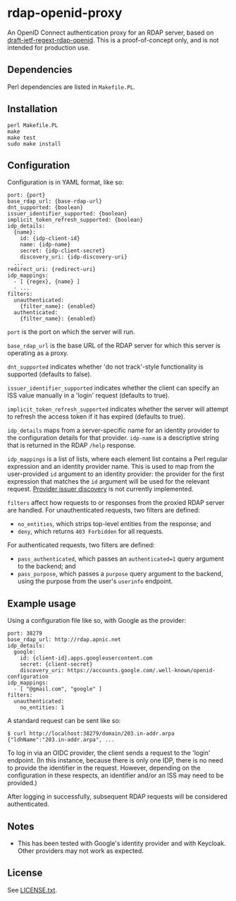 # rdap-openid-proxy

An OpenID Connect authentication proxy for an RDAP server, based on
[draft-ietf-regext-rdap-openid](https://tools.ietf.org/html/draft-ietf-regext-rdap-openid-17).
This is a proof-of-concept only, and is not intended for production
use.

## Dependencies

Perl dependencies are listed in `Makefile.PL`.

## Installation

    perl Makefile.PL
    make
    make test
    sudo make install

## Configuration

Configuration is in YAML format, like so:

    port: {port}
    base_rdap_url: {base-rdap-url}
    dnt_supported: {boolean}
    issuer_identifier_supported: {boolean}
    implicit_token_refresh_supported: {boolean}
    idp_details:
      {name}:
        id: {idp-client-id}
        name: {idp-name}
        secret: {idp-client-secret}
        discovery_uri: {idp-discovery-uri}
      ...
    redirect_uri: {redirect-uri}
    idp_mappings:
      - [ {regex}, {name} ]
      - ...
    filters:
      unauthenticated:
        {filter_name}: {enabled}
      authenticated:
        {filter_name}: {enabled}

`port` is the port on which the server will run.

`base_rdap_url` is the base URL of the RDAP server for which this
server is operating as a proxy.

`dnt_supported` indicates whether 'do not track'-style functionality
is supported (defaults to false).

`issuer_identifier_supported` indicates whether the client can
specify an ISS value manually in a 'login' request (defaults to
true).

`implicit_token_refresh_supported` indicates whether the server will
attempt to refresh the access token if it has expired (defaults to
true).

`idp_details` maps from a server-specific name for an
identity provider to the configuration details for that provider.
`idp-name` is a descriptive string that is returned in the RDAP
`/help` response.

`idp_mappings` is a list of lists, where each element list contains a
Perl regular expression and an identity provider name.  This is used
to map from the user-provided `id` argument to an identity provider:
the provider for the first expression that matches the `id` argument
will be used for the relevant request.  [Provider issuer
discovery](https://openid.net/specs/openid-connect-discovery-1_0.html#IssuerDiscovery)
is not currently implemented.

`filters` affect how requests to or responses from the proxied RDAP
server are handled.  For unauthenticated requests, two filters
are defined:

   * `no_entities`, which strips top-level entities from the response; and
   * `deny`, which returns `403 Forbidden` for all requests.

For authenticated requests, two filters are defined:

   * `pass_authenticated`, which passes an `authenticated=1` query
     argument to the backend; and
   * `pass_purpose`, which passes a `purpose` query argument to the
     backend, using the purpose from the user's `userinfo` endpoint.

## Example usage

Using a configuration file like so, with Google as the provider:

    port: 38279
    base_rdap_url: http://rdap.apnic.net
    idp_details:
      google:
        id: {client-id}.apps.googleusercontent.com
        secret: {client-secret}
        discovery_uri: https://accounts.google.com/.well-known/openid-configuration
    idp_mappings:
      - [ "@gmail.com", "google" ]
    filters:
      unauthenticated:
        no_entities: 1

A standard request can be sent like so:

    $ curl http://localhost:38279/domain/203.in-addr.arpa
    {"ldhName":"203.in-addr.arpa", ...

To log in via an OIDC provider, the client sends a request to the
'login' endpoint.  (In this instance, because there is only one IDP,
there is no need to provide the identifier in the request.  However,
depending on the configuration in these respects, an identifier and/or
an ISS may need to be provided.)

After logging in successfully, subsequent RDAP requests will be
considered authenticated.

## Notes

   * This has been tested with Google's identity provider and with
     Keycloak.  Other providers may not work as expected.

## License

See [LICENSE.txt](LICENSE.txt).
